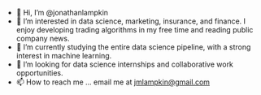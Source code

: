 - 👋 Hi, I’m @jonathanlampkin
- 👀 I’m interested in data science, marketing, insurance, and finance. I enjoy developing trading algorithms in my free time and reading public company news.
- 🌱 I’m currently studying the entire data science pipeline, with a strong interest in machine learning.
- 💞️ I’m looking for data science internships and collaborative work opportunities.
- 📫 How to reach me ... email me at jmlampkin@gmail.com

<!---
jonathanlampkin/jonathanlampkin is a ✨ special ✨ repository because its `README.md` (this file) appears on your GitHub profile.
You can click the Preview link to take a look at your changes.
--->
